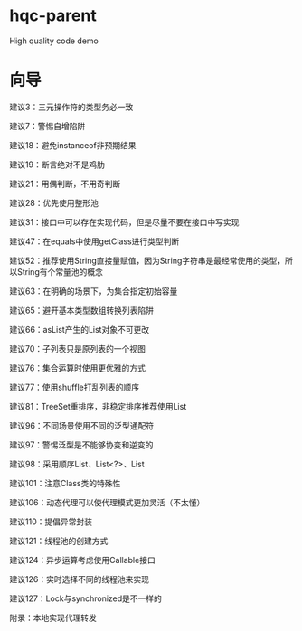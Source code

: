 # hqc-parent
High quality code demo

# 向导

建议3：三元操作符的类型务必一致

建议7：警惕自增陷阱

建议18：避免instanceof非预期结果

建议19：断言绝对不是鸡肋

建议21：用偶判断，不用奇判断

建议28：优先使用整形池

建议31：接口中可以存在实现代码，但是尽量不要在接口中写实现

建议47：在equals中使用getClass进行类型判断

建议52：推荐使用String直接量赋值，因为String字符串是最经常使用的类型，所以String有个常量池的概念

建议63：在明确的场景下，为集合指定初始容量

建议65：避开基本类型数组转换列表陷阱

建议66：asList产生的List对象不可更改

建议70：子列表只是原列表的一个视图

建议76：集合运算时使用更优雅的方式

建议77：使用shuffle打乱列表的顺序

建议81：TreeSet重排序，非稳定排序推荐使用List

建议96：不同场景使用不同的泛型通配符

建议97：警惕泛型是不能够协变和逆变的

建议98：采用顺序List<T>、List<?>、List<Object>

建议101：注意Class类的特殊性

建议106：动态代理可以使代理模式更加灵活（不太懂）

建议110：提倡异常封装

建议121：线程池的创建方式

建议124：异步运算考虑使用Callable接口

建议126：实时选择不同的线程池来实现

建议127：Lock与synchronized是不一样的

附录：本地实现代理转发
